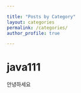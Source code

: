 ```yaml
---

title: "Posts by Category"
layout: categories
permalink: /categories/
author_profile: true

---
```




# java111



안녕하세요